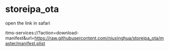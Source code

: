 # storeipa_ota

open the link in safari 

itms-services://?action=download-manifest&url=https://raw.githubusercontent.com/niuxinghua/storeipa_ota/master/manifest.plist


